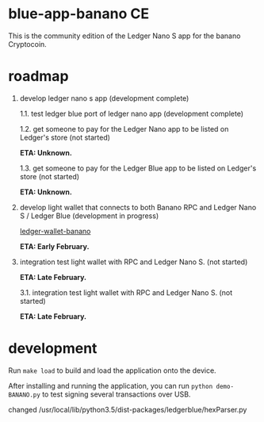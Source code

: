 # blue-app-banano CE

This is the community edition of the Ledger Nano S app for the banano Cryptocoin.

# roadmap
1. develop ledger nano s app (development complete)

   1.1. test ledger blue port of ledger nano app  (development complete)
   

   1.2. get someone to pay for the Ledger Nano app to be listed on Ledger's store (not started)
    
   **ETA: Unknown.**
   
   

   1.3. get someone to pay for the Ledger Blue app to be listed on Ledger's store (not started)
    
   **ETA: Unknown.**
   


2. develop light wallet that connects to both Banano RPC and Ledger Nano S / Ledger Blue (development in progress)

   [ledger-wallet-banano](https://github.com/coranos/ledger-wallet-banano)

   **ETA: Early February.**
   
   

3. integration test light wallet with RPC and Ledger Nano S. (not started)

   **ETA: Late February.**
   


   3.1. integration test light wallet with RPC and Ledger Nano S. (not started)
    
   **ETA: Late February.**
   
   

# development

Run `make load` to build and load the application onto the device.

After installing and running the application, you can run `python demo-BANANO.py` to test signing several transactions over USB.

changed 
	/usr/local/lib/python3.5/dist-packages/ledgerblue/hexParser.py
	